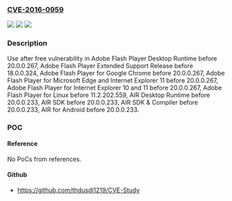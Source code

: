 ### [CVE-2016-0959](https://cve.mitre.org/cgi-bin/cvename.cgi?name=CVE-2016-0959)
![](https://img.shields.io/static/v1?label=Product&message=n%2Fa&color=blue)
![](https://img.shields.io/static/v1?label=Version&message=n%2Fa&color=blue)
![](https://img.shields.io/static/v1?label=Vulnerability&message=n%2Fa&color=brighgreen)

### Description

Use after free vulnerability in Adobe Flash Player Desktop Runtime before 20.0.0.267, Adobe Flash Player Extended Support Release before 18.0.0.324, Adobe Flash Player for Google Chrome before 20.0.0.267, Adobe Flash Player for Microsoft Edge and Internet Explorer 11 before 20.0.0.267, Adobe Flash Player for Internet Explorer 10 and 11 before 20.0.0.267, Adobe Flash Player for Linux before 11.2.202.559, AIR Desktop Runtime before 20.0.0.233, AIR SDK before 20.0.0.233, AIR SDK & Compiler before 20.0.0.233, AIR for Android before 20.0.0.233.

### POC

#### Reference
No PoCs from references.

#### Github
- https://github.com/thdusdl1219/CVE-Study

